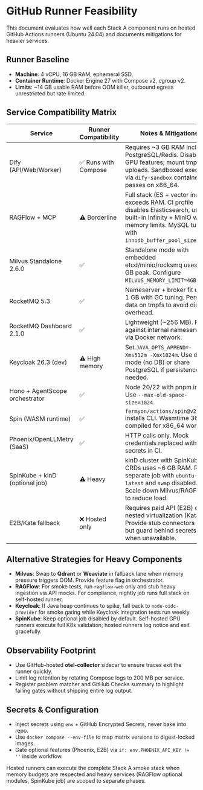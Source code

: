 # GitHub Runner Feasibility

This document evaluates how well each Stack A component runs on hosted GitHub Actions runners (Ubuntu 24.04) and documents mitigations for heavier services.

## Runner Baseline

* **Machine**: 4 vCPU, 16 GB RAM, ephemeral SSD.
* **Container Runtime**: Docker Engine 27 with Compose v2, cgroup v2.
* **Limits**: ~14 GB usable RAM before OOM killer, outbound egress unrestricted but rate limited.

## Service Compatibility Matrix

| Service | Runner Compatibility | Notes & Mitigations |
| --- | --- | --- |
| Dify (API/Web/Worker) | ✅ Runs with Compose | Requires ~3 GB RAM including PostgreSQL/Redis. Disable GPU features; mount tmpfs for uploads. Sandboxed execution via `dify-sandbox` container passes on x86_64. |
| RAGFlow + MCP | ⚠️ Borderline | Full stack (ES + vector index) exceeds RAM. CI profile disables Elasticsearch, uses built-in Infinity + MinIO with memory limits. MySQL tuned with `innodb_buffer_pool_size=512M`. |
| Milvus Standalone 2.6.0 | ✅ | Standalone mode with embedded etcd/minio/rocksmq uses ~2.5 GB peak. Configure `MILVUS_MEMORY_LIMIT=4GB`. |
| RocketMQ 5.3 | ✅ | Nameserver + broker fit under 1 GB with GC tuning. Persist data on tmpfs to avoid disk IO overhead. |
| RocketMQ Dashboard 2.1.0 | ✅ | Lightweight (~256 MB). Runs against internal nameserver via Docker network. |
| Keycloak 26.3 (dev) | ⚠️ High memory | Set `JAVA_OPTS_APPEND=-Xms512m -Xmx1024m`. Use dev mode (no DB) or share PostgreSQL if persistence needed. |
| Hono + AgentScope orchestrator | ✅ | Node 20/22 with pnpm install. Use `--max-old-space-size=1024`. |
| Spin (WASM runtime) | ✅ | `fermyon/actions/spin@v2` installs CLI. Wasmtime 36 compiled for x86_64 works. |
| Phoenix/OpenLLMetry (SaaS) | ✅ | HTTP calls only. Mock credentials replaced with secrets in CI. |
| SpinKube + kinD (optional job) | ⚠️ Heavy | kinD cluster with SpinKube CRDs uses ~6 GB RAM. Run in separate job with `ubuntu-latest` and `swap` disabled. Scale down Milvus/RAGFlow to reduce load. |
| E2B/Kata fallback | ❌ Hosted only | Requires paid API (E2B) or nested virtualization (Kata). Provide stub connectors in CI but guard behind secrets; skip when unavailable. |

## Alternative Strategies for Heavy Components

* **Milvus**: Swap to **Qdrant** or **Weaviate** in fallback lane when memory pressure triggers OOM. Provide feature flag in orchestrator.
* **RAGFlow**: For smoke tests, run `ragflow-web` only and stub heavy ingestion via API mocks. For compliance, nightly job runs full stack on self-hosted runner.
* **Keycloak**: If Java heap continues to spike, fall back to `node-oidc-provider` for smoke gating while Keycloak integration tests run weekly.
* **SpinKube**: Keep optional job disabled by default. Self-hosted GPU runners execute full K8s validation; hosted runners log notice and exit gracefully.

## Observability Footprint

* Use GitHub-hosted **otel-collector** sidecar to ensure traces exit the runner quickly.
* Limit log retention by rotating Compose logs to 200 MB per service.
* Register problem matcher and GitHub Checks summary to highlight failing gates without shipping entire log output.

## Secrets & Configuration

* Inject secrets using `env` + GitHub Encrypted Secrets, never bake into repo.
* Use `docker compose --env-file` to map matrix versions to digest-locked images.
* Gate optional features (Phoenix, E2B) via `if: env.PHOENIX_API_KEY != ''` inside workflow.

Hosted runners can execute the complete Stack A smoke stack when memory budgets are respected and heavy services (RAGFlow optional modules, SpinKube job) are scoped to separate phases.
